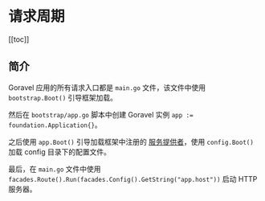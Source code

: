 # 请求周期

[[toc]]

## 简介

Goravel 应用的所有请求入口都是 `main.go` 文件，该文件中使用 `bootstrap.Boot()` 引导框架加载。

然后在 `bootstrap/app.go` 脚本中创建 Goravel 实例 `app := foundation.Application{}`。

之后使用 `app.Boot()` 引导加载框架中注册的 [服务提供者](service-providers.md)，使用 `config.Boot()` 加载 config 目录下的配置文件。

最后，在 `main.go` 文件中使用 `facades.Route().Run(facades.Config().GetString("app.host"))` 启动 HTTP 服务器。

<CommentService/>
